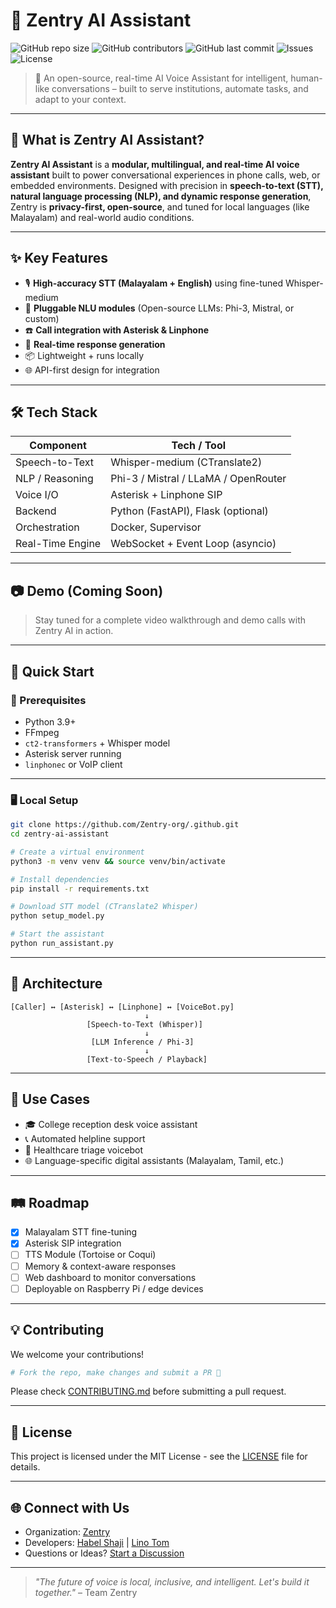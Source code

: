 # 🤖 Zentry AI Assistant

![GitHub repo size](https://img.shields.io/github/repo-size/Zentry-org/.github)
![GitHub contributors](https://img.shields.io/github/contributors/Zentry-org/.github)
![GitHub last commit](https://img.shields.io/github/last-commit/Zentry-org/.github)
![Issues](https://img.shields.io/github/issues/Zentry-org/.github)
![License](https://img.shields.io/github/license/Zentry-org/.github)

> 🚀 An open-source, real-time AI Voice Assistant for intelligent, human-like conversations – built to serve institutions, automate tasks, and adapt to your context.

---

## 🧠 What is Zentry AI Assistant?

**Zentry AI Assistant** is a **modular, multilingual, and real-time AI voice assistant** built to power conversational experiences in phone calls, web, or embedded environments. Designed with precision in **speech-to-text (STT), natural language processing (NLP), and dynamic response generation**, Zentry is **privacy-first, open-source**, and tuned for local languages (like Malayalam) and real-world audio conditions.

---

## ✨ Key Features

- 🎙️ **High-accuracy STT (Malayalam + English)** using fine-tuned Whisper-medium
- 🧩 **Pluggable NLU modules** (Open-source LLMs: Phi-3, Mistral, or custom)
- ☎️ **Call integration with Asterisk & Linphone**
- 💬 **Real-time response generation**
- 📦 Lightweight + runs locally
- 🌐 API-first design for integration

---

## 🛠️ Tech Stack

| Component        | Tech / Tool                                |
|------------------|---------------------------------------------|
| Speech-to-Text   | Whisper-medium (CTranslate2)                |
| NLP / Reasoning  | Phi-3 / Mistral / LLaMA / OpenRouter        |
| Voice I/O        | Asterisk + Linphone SIP                     |
| Backend          | Python (FastAPI), Flask (optional)          |
| Orchestration    | Docker, Supervisor                          |
| Real-Time Engine | WebSocket + Event Loop (asyncio)            |

---

## 📷 Demo (Coming Soon)

> Stay tuned for a complete video walkthrough and demo calls with Zentry AI in action.

---

## 🚀 Quick Start

### 🔧 Prerequisites

- Python 3.9+
- FFmpeg
- `ct2-transformers` + Whisper model
- Asterisk server running
- `linphonec` or VoIP client

---

### 🖥️ Local Setup

```bash
git clone https://github.com/Zentry-org/.github.git
cd zentry-ai-assistant

# Create a virtual environment
python3 -m venv venv && source venv/bin/activate

# Install dependencies
pip install -r requirements.txt

# Download STT model (CTranslate2 Whisper)
python setup_model.py

# Start the assistant
python run_assistant.py
````

---

## 🔁 Architecture

```text
[Caller] ↔ [Asterisk] ↔ [Linphone] ↔ [VoiceBot.py]
                              ↓
                 [Speech-to-Text (Whisper)]
                              ↓
                  [LLM Inference / Phi-3]
                              ↓
                 [Text-to-Speech / Playback]
```

---

## 🧪 Use Cases

* 🎓 College reception desk voice assistant
* 📞 Automated helpline support
* 🏥 Healthcare triage voicebot
* 🌐 Language-specific digital assistants (Malayalam, Tamil, etc.)

---

## 🛤️ Roadmap

* [x] Malayalam STT fine-tuning
* [x] Asterisk SIP integration
* [ ] TTS Module (Tortoise or Coqui)
* [ ] Memory & context-aware responses
* [ ] Web dashboard to monitor conversations
* [ ] Deployable on Raspberry Pi / edge devices

---

## 💡 Contributing

We welcome your contributions!

```bash
# Fork the repo, make changes and submit a PR 🚀
```

Please check [CONTRIBUTING.md](https://github.com/Zentry-org/.github/main/CONTRIBUTING.md) before submitting a pull request.

---

## 📜 License

This project is licensed under the MIT License - see the [LICENSE](LICENSE) file for details.

---

## 🌐 Connect with Us

* Organization: [Zentry](https://github.com/Zentry-org)
* Developers: [Habel Shaji](https://github.com/Habel2005) | [Lino Tom](https://github.com/LinoTom)
* Questions or Ideas? [Start a Discussion](https://github.com/Zentry-org/.github/discussions)

---

> *"The future of voice is local, inclusive, and intelligent. Let's build it together."* – Team Zentry
